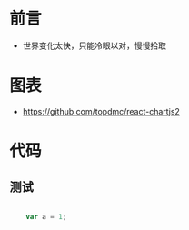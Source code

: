 

# 前言

- 世界变化太快，只能冷眼以对，慢慢拾取

# 图表

- https://github.com/topdmc/react-chartjs2

# 代码

## 测试

``` js

    var a = 1;

```